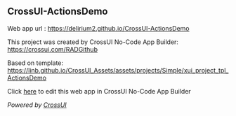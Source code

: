 ## CrossUI-ActionsDemo
Web app url : https://delirium2.github.io/CrossUI-ActionsDemo

This project was created by CrossUI No-Code App Builder: https://crossui.com/RADGithub

Based on template: https://linb.github.io/CrossUI_Assets/assets/projects/Simple/xui_project_tpl_ActionsDemo

Click [here](https://crossui.com/RADGithub/#!from=github&owner=delirium2&repo=CrossUI-ActionsDemo) to edit this web app in CrossUI No-Code App Builder

<i>Powered by [CrossUI](https://crossui.com)</i>
